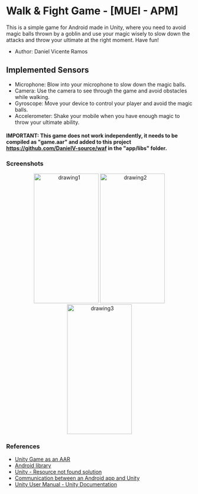 # Walk & Fight Game - [MUEI - APM]
This is a simple game for Android made in Unity, where you need to avoid magic balls thrown by a goblin and use your magic wisely to slow down the attacks and throw your ultimate at the right moment. Have fun!
 
* Author: Daniel Vicente Ramos

## Implemented Sensors
* Microphone: Blow into your microphone to slow down the magic balls.
* Camera: Use the camera to see through the game and avoid obstacles while walking.
* Gyroscope: Move your device to control your player and avoid the magic balls.
* Accelerometer: Shake your mobile when you have enough magic to throw your ultimate ability.

#### IMPORTANT: This game does not work independently, it needs to be compiled as "game.aar" and added to this project https://github.com/DanielV-source/waf in the "app/libs" folder.

### Screenshots
<p align="center">
  <img src="https://github.com/DanielV-source/waf_game/assets/79198704/55aa4db1-fd50-4c9e-b938-06e80778198e" alt="drawing1" width="175" height="350"/>
  <img src="https://github.com/DanielV-source/waf_game/assets/79198704/b329d55d-d3a7-4d79-b12a-1ec8fb437c8c" alt="drawing2" width="175" height="350"/>
  <img src="https://github.com/DanielV-source/waf_game/assets/79198704/820a68e5-3ed5-4c2a-99ff-bb6b830c46c8" alt="drawing3" width="175" height="350"/>
</p>

### References
* [Unity Game as an AAR](https://github.com/klemiba/UnityGame-as-an-AAR)
* [Android library](https://developer.android.com/studio/projects/android-library?hl=es-419)
* [Unity - Resource not found solution](https://stackoverflow.com/questions/62170568/trying-to-open-an-unity-activity-inside-android-studio-yields-android-content-re)
* [Communication between an Android app and Unity](http://jeanmeyblum.weebly.com/scripts--tutorials/communication-between-an-android-app-and-unity)
* [Unity User Manual - Unity Documentation](https://docs.unity3d.com/Manual/index.html)
